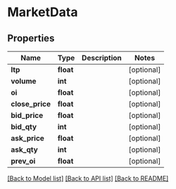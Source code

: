 # MarketData

## Properties
Name | Type | Description | Notes
------------ | ------------- | ------------- | -------------
**ltp** | **float** |  | [optional] 
**volume** | **int** |  | [optional] 
**oi** | **float** |  | [optional] 
**close_price** | **float** |  | [optional] 
**bid_price** | **float** |  | [optional] 
**bid_qty** | **int** |  | [optional] 
**ask_price** | **float** |  | [optional] 
**ask_qty** | **int** |  | [optional] 
**prev_oi** | **float** |  | [optional] 

[[Back to Model list]](../README.md#documentation-for-models) [[Back to API list]](../README.md#documentation-for-api-endpoints) [[Back to README]](../README.md)

